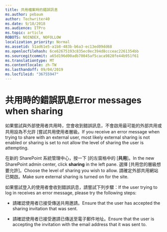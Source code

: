 ```yaml
---
title: 共用檔案時的錯誤訊息
ms.author: pebaum
author: Techwriter40
ms.date: 9/18/2018
ms.audience: ITPro
ms.topic: article
ROBOTS: NOINDEX, NOFOLLOW
localization_priority: Normal
ms.assetid: 51ad61e5-a1b8-483b-b6a3-ec13ed09dd68
ms.openlocfilehash: 6ce62675193c835ec0ec394d8ccceac2261354bb
ms.sourcegitcommit: a65d196d00adb70045af5caca9828fe44b951f61
ms.translationtype: MT
ms.contentlocale: zh-TW
ms.lasthandoff: 09/04/2019
ms.locfileid: "36755947"
---
```

# <a name="error-messages-when-sharing"></a><span data-ttu-id="0ad16-102">共用時的錯誤訊息</span><span class="sxs-lookup"><span data-stu-id="0ad16-102">Error messages when sharing</span></span>

<span data-ttu-id="0ad16-103">如果嘗試與外部使用者共用時，您會收到錯誤訊息，不會啟用最可能的外部共用或共用設為不允許 [嘗試共用使用者層級。</span><span class="sxs-lookup"><span data-stu-id="0ad16-103">If you receive an error message when trying to share with an external user, most likely external sharing is not enabled or sharing is set to not allow the level of sharing the user is attempting.</span></span>
  
<span data-ttu-id="0ad16-104">在新的 SharePoint 系統管理中心，按一下 [的左窗格中的 [**共用**]。</span><span class="sxs-lookup"><span data-stu-id="0ad16-104">In the  new SharePoint admin center, click **sharing** in the left pane.</span></span> <span data-ttu-id="0ad16-105">選擇 [共用您的層級想要允許]。</span><span class="sxs-lookup"><span data-stu-id="0ad16-105">Choose the level of sharing you wish to allow.</span></span> <span data-ttu-id="0ad16-106">請確定外部共用網站已開啟。</span><span class="sxs-lookup"><span data-stu-id="0ad16-106">Make sure external sharing is turned on for the site.</span></span> 
  
<span data-ttu-id="0ad16-107">如果嘗試登入的使用者會收到錯誤訊息，請嘗試下列步驟：</span><span class="sxs-lookup"><span data-stu-id="0ad16-107">If the user trying to log in receives an error message, please try the following steps:</span></span>
  
- <span data-ttu-id="0ad16-108">請確認使用者已接受傳送共用邀請。</span><span class="sxs-lookup"><span data-stu-id="0ad16-108">Ensure that the user has accepted the sharing invitation that was sent.</span></span>
    
- <span data-ttu-id="0ad16-109">請確認使用者已接受邀請已傳送至電子郵件地址。</span><span class="sxs-lookup"><span data-stu-id="0ad16-109">Ensure that the user is accepting the invitation with the email address that it was sent to.</span></span>
    

